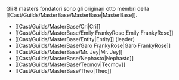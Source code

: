 Gli 8 masters fondatori sono gli originari otto membri della [[Cast/Guilds/MasterBase/MasterBase|MasterBase]].

- [[Cast/Guilds/MasterBase/Cri|Cri]]
- [[Cast/Guilds/MasterBase/Emily FrankyRose|Emily FrankyRose]]
- [[Cast/Guilds/MasterBase/Entity|Entity]] (leader)
- [[Cast/Guilds/MasterBase/Garo FrankyRose|Garo FrankyRose]]
- [[Cast/Guilds/MasterBase/Mr. Jey|Mr. Jey]]
- [[Cast/Guilds/MasterBase/Nephasto|Nephasto]]
- [[Cast/Guilds/MasterBase/Tecmov|Tecmov]]
- [[Cast/Guilds/MasterBase/Theo|Theo]]